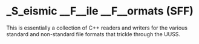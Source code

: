 # _S_eismic __F__ile __F__ormats (SFF)

This is essentially a collection of C++ readers and writers for the various standard and non-standard file formats that trickle through the UUSS.
